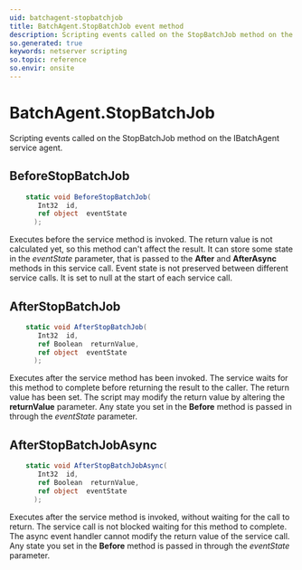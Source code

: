 ```yaml
---
uid: batchagent-stopbatchjob
title: BatchAgent.StopBatchJob event method
description: Scripting events called on the StopBatchJob method on the BatchAgent service agent.
so.generated: true
keywords: netserver scripting
so.topic: reference
so.envir: onsite
---
```

# BatchAgent.StopBatchJob

Scripting events called on the <see cref='M:IBatchAgent.StopBatchJob'>StopBatchJob</see> method on the <see cref='IBatchAgent'>IBatchAgent</see>  service agent.

## BeforeStopBatchJob
```cs
    static void BeforeStopBatchJob(
       Int32  id,
       ref object  eventState
      );
```
Executes before the service method is invoked.
The return value is not calculated yet, so this method can't affect the result.
It can store some state in the *eventState* parameter, that is passed to the **After** and **AfterAsync** methods in this service call.
Event state is not preserved between different service calls. It is set to null at the start of each service call.
## AfterStopBatchJob
```cs
    static void AfterStopBatchJob(
       Int32  id,
       ref Boolean  returnValue,
       ref object  eventState
      );
```
Executes after the service method has been invoked. The service waits for this method to complete before returning the result to the caller.
The return value has been set. The script may modify the return value by altering the **returnValue** parameter.
Any state you set in the **Before** method is passed in through the *eventState* parameter.
## AfterStopBatchJobAsync
```cs
    static void AfterStopBatchJobAsync(
       Int32  id,
       ref Boolean  returnValue,
       ref object  eventState
      );
```
Executes after the service method is invoked, without waiting for the call to return.
The service call is not blocked waiting for this method to complete.
The async event handler cannot modify the return value of the service call.
Any state you set in the **Before** method is passed in through the *eventState* parameter.

